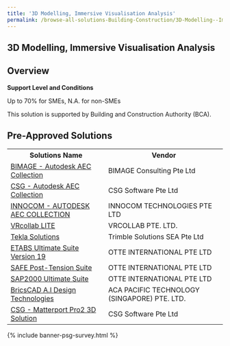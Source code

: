 ```yaml
---
title: '3D Modelling, Immersive Visualisation Analysis'
permalink: /browse-all-solutions-Building-Construction/3D-Modelling--Immersive-Visualisation-Analysis
---
```


## 3D Modelling, Immersive Visualisation Analysis
## Overview

**Support Level and Conditions**

Up to 70% for SMEs, N.A. for non-SMEs

This solution is supported by Building and Construction Authority (BCA).

## Pre-Approved Solutions

<table>
<tr>
<th><b>Solutions Name</b></th>
<th><b>Vendor</b></th>
</tr>
<tr>
<td><a href='/productivity-solutions-grant/solutionrepo/solution1212' target='_blank'>BIMAGE - Autodesk AEC Collection</a><br></td>
<td>BIMAGE Consulting Pte Ltd</td>
</tr>
<tr>
<td><a href='/productivity-solutions-grant/solutionrepo/solution1217' target='_blank'>CSG - Autodesk AEC Collection</a><br></td>
<td>CSG Software Pte Ltd</td>
</tr>
<tr>
<td><a href='/productivity-solutions-grant/solutionrepo/solution1219' target='_blank'>INNOCOM - AUTODESK AEC COLLECTION</a><br></td>
<td>INNOCOM TECHNOLOGIES PTE LTD </td>
</tr>
<tr>
<td><a href='/productivity-solutions-grant/solutionrepo/solution1221' target='_blank'>VRcollab LITE</a><br></td>
<td>VRCOLLAB PTE. LTD.</td>
</tr>
<tr>
<td><a href='/productivity-solutions-grant/solutionrepo/solution1536' target='_blank'>Tekla Solutions</a><br></td>
<td>Trimble Solutions SEA Pte Ltd</td>
</tr>
<tr>
<td><a href='/productivity-solutions-grant/solutionrepo/solution2407' target='_blank'>ETABS Ultimate Suite Version 19</a><br></td>
<td>OTTE INTERNATIONAL PTE LTD</td>
</tr>
<tr>
<td><a href='/productivity-solutions-grant/solutionrepo/solution2462' target='_blank'>SAFE Post-Tension Suite</a><br></td>
<td>OTTE INTERNATIONAL PTE LTD</td>
</tr>
<tr>
<td><a href='/productivity-solutions-grant/solutionrepo/solution2484' target='_blank'>SAP2000 Ultimate Suite</a><br></td>
<td>OTTE INTERNATIONAL PTE LTD</td>
</tr>
<tr>
<td><a href='/productivity-solutions-grant/solutionrepo/solution2735' target='_blank'>BricsCAD A.I Design Technologies</a><br></td>
<td>ACA PACIFIC TECHNOLOGY (SINGAPORE) PTE. LTD.</td>
</tr>
<tr>
<td><a href='/productivity-solutions-grant/solutionrepo/solution2884' target='_blank'>CSG - Matterport Pro2 3D Solution</a><br></td>
<td>CSG Software Pte Ltd</td>
</tr>
</table>

{% include banner-psg-survey.html %}
